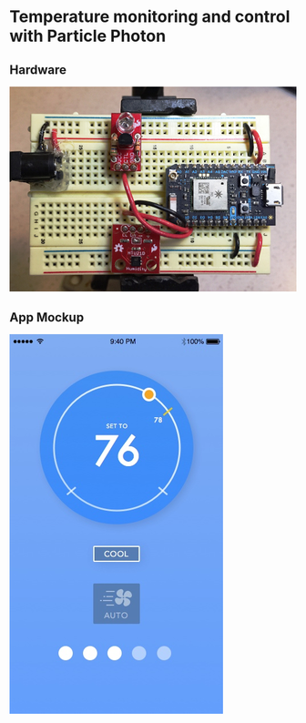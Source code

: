 # Temperature monitoring and control with Particle Photon

## Hardware
![hardware](hardware_proto.jpg)

## App Mockup
![mockup](app_mock.jpg)
